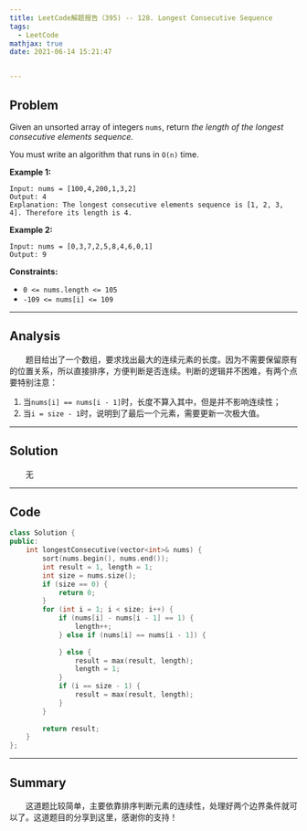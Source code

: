 ```yaml
---
title: LeetCode解题报告（395) -- 128. Longest Consecutive Sequence
tags:
  - LeetCode
mathjax: true
date: 2021-06-14 15:21:47


---
```


## Problem

Given an unsorted array of integers `nums`, return *the length of the longest consecutive elements sequence.*

You must write an algorithm that runs in `O(n)` time.

<!-- more -->

**Example 1:**

```
Input: nums = [100,4,200,1,3,2]
Output: 4
Explanation: The longest consecutive elements sequence is [1, 2, 3, 4]. Therefore its length is 4.
```

**Example 2:**

```
Input: nums = [0,3,7,2,5,8,4,6,0,1]
Output: 9

```



**Constraints:**

- `0 <= nums.length <= 105`
- `-109 <= nums[i] <= 109`

------

## Analysis

&emsp;&emsp;题目给出了一个数组，要求找出最大的连续元素的长度。因为不需要保留原有的位置关系，所以直接排序，方便判断是否连续。判断的逻辑并不困难，有两个点要特别注意：

1. 当`nums[i] == nums[i - 1]`时，长度不算入其中，但是并不影响连续性；
2. 当`i = size - 1`时，说明到了最后一个元素，需要更新一次极大值。

------

## Solution

&emsp;&emsp;无

------

## Code

```c++
class Solution {
public:
    int longestConsecutive(vector<int>& nums) {
        sort(nums.begin(), nums.end());
        int result = 1, length = 1;
        int size = nums.size();
        if (size == 0) {
            return 0;
        }
        for (int i = 1; i < size; i++) {
            if (nums[i] - nums[i - 1] == 1) {
                length++;
            } else if (nums[i] == nums[i - 1]) {
                
            } else {
                result = max(result, length);
                length = 1;
            }
            if (i == size - 1) {
                result = max(result, length);
            }
        }
        
        return result;
    }
};
```

------

## Summary

&emsp;&emsp;这道题比较简单，主要依靠排序判断元素的连续性，处理好两个边界条件就可以了。这道题目的分享到这里，感谢你的支持！
